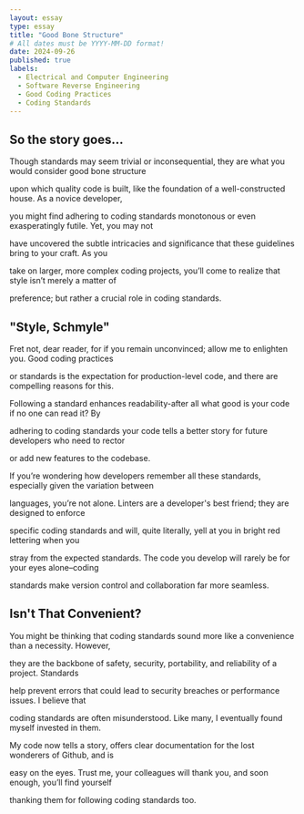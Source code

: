 ```yaml
---
layout: essay
type: essay
title: "Good Bone Structure"
# All dates must be YYYY-MM-DD format!
date: 2024-09-26
published: true
labels:
  - Electrical and Computer Engineering
  - Software Reverse Engineering
  - Good Coding Practices
  - Coding Standards
---
```


## So the story goes...

Though standards may seem trivial or inconsequential, they are what you would consider good bone structure 

upon which quality code is built, like the foundation of a well-constructed house. As a novice developer, 

you might find adhering to coding standards monotonous or even exasperatingly futile. Yet, you may not

have uncovered the subtle intricacies and significance that these guidelines bring to your craft. As you 

take on larger, more complex coding projects, you’ll come to realize that style isn’t merely a matter of 

preference; but rather a crucial role in coding standards.


## "Style, Schmyle"

Fret not, dear reader, for if you remain unconvinced; allow me to enlighten you. Good coding practices 

or standards is the expectation for production-level code, and there are compelling reasons for this.

Following a standard enhances readability-after all what good is your code if no one can read it? By 

adhering to coding standards your code tells a better story for future developers who need to rector 

or add new features to the codebase. 

If you’re wondering how developers remember all these standards, especially given the variation between

languages, you’re not alone. Linters are a developer's best friend; they are designed to enforce

specific coding standards and will, quite literally, yell at you in bright red lettering when you 

stray from the expected standards. The code you develop will rarely be for your eyes alone–coding 

standards make version control and collaboration far more seamless. 


## Isn't That Convenient?

You might be thinking that coding standards sound more like a convenience than a necessity. However, 

they are the backbone of safety, security, portability, and reliability of a project. Standards 

help prevent errors that could lead to security breaches or performance issues. I believe that

coding standards are often misunderstood. Like many, I eventually found myself invested in them. 

My code now tells a story, offers clear documentation for the lost wonderers of Github, and is 

easy on the eyes. Trust me, your colleagues will thank you, and soon enough, you’ll find yourself 

thanking them for following coding standards too.



